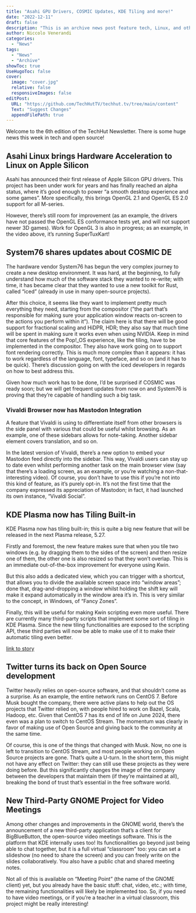 ```yaml
---
title: "Asahi GPU Drivers, COSMIC Updates, KDE Tiling and more!"
date: "2022-12-11"
draft: false
description: "This is an archive news post feature tech, Linux, and other open-source news. This is an older article that was part of a migration. There will be missing images, broken links, and potentially other issues."
author: Niccolo Venerandi
categories:
  - "News"
tags:
  - "News"
  - "Archive"
showToc: true
UseHugoToc: false
cover:
  image: "cover.jpg"
  relative: false
  responsiveImages: false
editPost:
  URL: "https://github.com/TechHutTV/techhut.tv/tree/main/content"
  Text: "Suggest Changes"
  appendFilePath: true
---
```


Welcome to the 6th edition of the TechHut Newsletter. There is some huge news this week in tech and open source!

## Asahi Linux brings Hardware Acceleration to Linux on Apple Silicon

Asahi has announced their first release of Apple Silicon GPU drivers. This project has been under work for years and has finally reached an alpha status, where it’s good enough to power “a smooth desktop experience and some games”. More specifically, this brings OpenGL 2.1 and OpenGL ES 2.0 support for all M-series.

However, there’s still room for improvement (as an example, the drivers have not passed the OpenGL ES conformance tests yet, and will not support newer 3D games). Work for OpenGL 3 is also in progress; as an example, in the video above, it’s running SuperTuxKart!

## System76 shares updates about COSMIC DE

The hardware vendor System76 has begun the very complex journey to create a new desktop environment. It was hard, at the beginning, to fully understand how much of the software stack they wanted to re-write; with time, it has became clear that they wanted to use a new toolkit for Rust, called “iced” (already in use in many open-source projects).

After this choice, it seems like they want to implement pretty much everything they need, starting from the compositor (”the part that’s responsible for making sure your application window reacts on-screen to the actions you perform within it”). The claim here is that there will be good support for fractional scaling and HiDPR, HDR; they also say that much time will be spent in making sure it works even when using NVIDIA. Keep in mind that core features of the Pop!\_OS experience, like the tiling, have to be implemented in the compositor. They also have work going on to support font rendering correctly. This is much more complex than it appears: it has to work regardless of the language, font, typeface, and so on (and it has to be quick). There’s discussion going on with the iced developers in regards on how to best address this.

Given how much work has to be done, I’d be surprised if COSMIC was ready soon; but we will get frequent updates from now on and System76 is proving that they’re capable of handling such a big task.

### Vivaldi Browser now has Mastodon Integration

A feature that Vivaldi is using to differentiate itself from other browsers is the side panel with various that could be useful whilst browsing. As an example, one of these sidebars allows for note-taking. Another sidebar element covers translation, and so on.

In the latest version of Vivaldi, there’s a new option to embed your Mastodon feed directly into the sidebar. This way, Vivaldi users can stay up to date even whilst performing another task on the main browser view (say that there’s a loading screen, as an example, or you’re watching a non-that-interesting video). Of course, you don’t have to use this if you’re not into this kind of feature, as it’s purely opt-in. It’s not the first time that the company expressed its appreciation of Mastodon; in fact, it had launched its own instance, “Vivaldi Social”.

## KDE Plasma now has Tiling Built-in

KDE Plasma now has tiling built-in; this is quite a big new feature that will be released in the next Plasma release, 5.27.

Firstly and foremost, the new feature makes sure that when you tile two windows (e.g. by dragging them to the sides of the screen) and then resize one of them, the other one is also resized so that they won’t overlap. This is an immediate out-of-the-box improvement for everyone using Kwin.

But this also adds a dedicated view, which you can trigger with a shortcut, that allows you to divide the available screen space into “window areas”; done that, drag-and-dropping a window whilst holding the shift key will make it expand automatically in the window area it’s in. This is very similar to the concept, in Windows, of “Fancy Zones”.

Finally, this will be useful for making Kwin scripting even more useful. There are currently many third-party scripts that implement some sort of tiling in KDE Plasma. Since the new tiling functionalities are exposed to the scripting API, these third parties will now be able to make use of it to make their automatic tiling even better.

[link to story](https://pointieststick.com/2022/12/02/this-week-in-kde-custom-tiling/)

## Twitter turns its back on Open Source development

Twitter heavily relies on open-source software, and that shouldn’t come as a surprise. As an example, the entire network runs on CentOS 7. Before Musk bought the company, there were active plans to help out the OS projects that Twitter relied on, with people hired to work on Bazel, Scala, Hadoop, etc. Given that CentOS 7 has its end of life on June 2024, there even was a plan to switch to CentOS Stream. The momentum was clearly in favor of making use of Open Source and giving back to the community at the same time.

Of course, this is one of the things that changed with Musk. Now, no one is left to transition to CentOS Stream, and most people working on Open Source projects are gone. That’s quite a U-turn. In the short term, this might not have any effect on Twitter: they can still use these projects as they were doing before. But this significantly changes the image of the company between the developers that maintain them (if they’re maintained at all), breaking the bond of trust that’s essential in the free software world.

## New Third-Party GNOME Project for Video Meetings

Among other changes and improvements in the GNOME world, there’s the announcement of a new third-party application that’s a client for BigBlueButton, the open-source video meetings software. This is the platform that KDE internally uses too! Its functionalities go beyond just being able to chat together, but it is a full virtual “classroom” too: you can set a slideshow (no need to share the screen) and you can freely write on the slides collaboratively. You also have a public chat and shared meeting notes.

Not all of this is available on “Meeting Point” (the name of the GNOME client) yet, but you already have the basic stuff: chat, video, etc.; with time, the remaining functionalities will likely be implemented too. So, if you need to have video meetings, or if you’re a teacher in a virtual classroom, this project might be really interesting!
